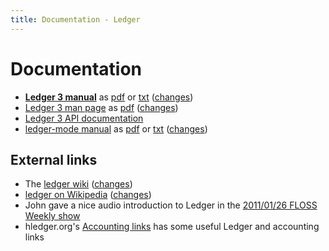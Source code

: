 ```yaml
---
title: Documentation - Ledger
---
```


# Documentation

* [**Ledger 3 manual**](doc/ledger3.html) as [pdf](doc/ledger3.pdf) or [txt](doc/ledger3.txt) ([changes](https://git.ledger-cli.org/ledger/commits/master/doc/ledger3.texi))
* [Ledger 3 man page](doc/ledger.1.html) as [pdf](doc/ledger.1.pdf) ([changes](https://git.ledger-cli.org/ledger/commits/master/doc/ledger.1))
* [Ledger 3 API documentation](doc/api)
* [ledger-mode manual](doc/ledger-mode.html) as [pdf](doc/ledger-mode.pdf) or [txt](doc/ledger-mode.txt) ([changes](https://git.ledger-cli.org/ledger-mode/commits/master/doc/ledger-mode.texi))

## External links

* The [ledger wiki](https://wiki.ledger-cli.org) ([changes](https://wiki.ledger-cli.org/_history))
* [ledger on Wikipedia](https://en.wikipedia.org/wiki/Ledger_%28software%29)
 ([changes](https://en.wikipedia.org/w/index.php?title=Ledger_%28software%29&action=history))
* John gave a nice audio introduction to Ledger in the [2011/01/26 FLOSS Weekly show](https://twit.tv/floss150)
* hledger.org's [Accounting links](https://hledger.org/accounting.html#accounting-links) has some useful Ledger and accounting links
